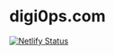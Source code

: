 # digi0ps.com
[![Netlify Status](https://api.netlify.com/api/v1/badges/241f2c83-c02c-4a87-b511-fb47fe0f4227/deploy-status)](https://app.netlify.com/sites/eager-curie-f58702/deploys)